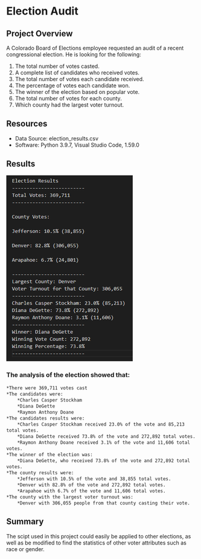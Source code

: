 # Election Audit
 
## Project Overview
A Colorado Board of Elections employee requested an audit of a recent congressional election. He is looking for the following:

1. The total number of votes casted.
2. A complete list of candidates who received votes.
3. The total number of votes each candidate received.
4. The percentage of votes each candidate won.
5. The winner of the election based on popular vote.
6. The total number of votes for each county.
7. Which county had the largest voter turnout.

## Resources
- Data Source: election_results.csv
- Software: Python 3.9.7, Visual Studio Code, 1.59.0

## Results 
![alt text](https://github.com/thehatch4815162342/Election_Analysis/blob/main/Election%20Results.png?raw=true)


### The analysis of the election showed that:
    *There were 369,711 votes cast
    *The candidates were:
        *Charles Casper Stockham 
        *Diana DeGette
        *Raymon Anthony Doane
    *The candidates results were:
        *Charles Casper Stockham received 23.0% of the vote and 85,213 total votes.
        *Diana DeGette received 73.8% of the vote and 272,892 total votes.
        *Raymon Anthony Doane received 3.1% of the vote and 11,606 total votes.
    *The winner of the election was:
        *Diana DeGette, who received 73.8% of the vote and 272,892 total votes.
    *The county results were:
        *Jefferson with 10.5% of the vote and 38,855 total votes.
        *Denver with 82.8% of the vote and 272,892 total votes.
        *Arapahoe with 6.7% of the vote and 11,606 total votes.
    *The county with the largest voter turnout was:
        *Denver with 306,055 people from that county casting their vote.
## Summary
The scipt used in this project could easily be applied to other elections, as well as be modified to find the statistics of other voter attributes such as race or gender.
